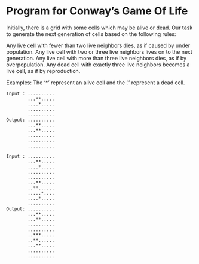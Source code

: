 # Program for Conway’s Game Of Life

Initially, there is a grid with some cells which may be alive or dead. Our task to generate the next generation of cells based on the following rules:
 
 Any live cell with fewer than two live neighbors dies, as if caused by under population.
Any live cell with two or three live neighbors lives on to the next generation.
Any live cell with more than three live neighbors dies, as if by overpopulation.
Any dead cell with exactly three live neighbors becomes a live cell, as if by reproduction.


Examples:
The ‘*’ represent an alive cell and the ‘.’ represent a dead cell.
```
Input : ..........
        ...**.....
        ....*.....
        ..........
        ..........
Output: ..........
        ...**.....
        ...**.....
        ..........
        ..........
        ..........

Input : ..........
        ...**.....
        ....*.....
        ..........
        ..........
        ...**.....
        ..**......
        .....*....
        ....*.....
        ..........
Output: ..........
        ...**.....
        ...**.....
        ..........
        ..........
        ..***.....
        ..**......
        ...**.....
        ..........
        ..........
```
